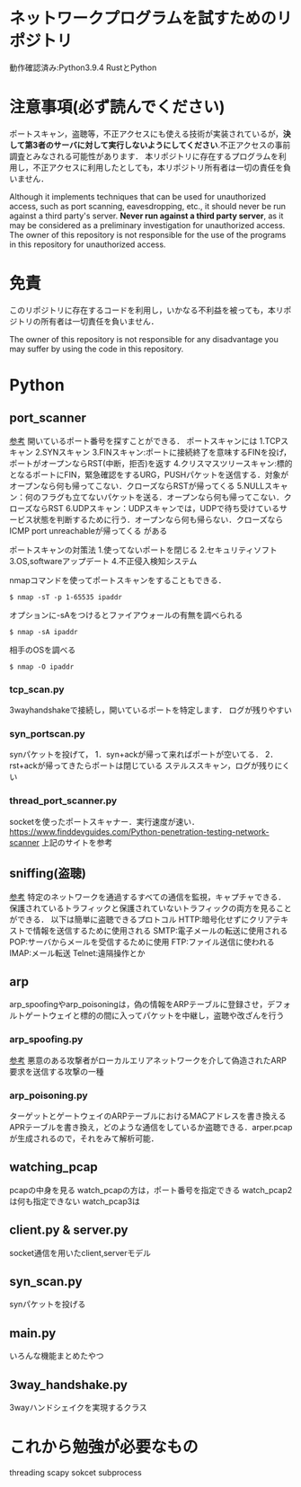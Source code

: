 # ネットワークプログラムを試すためのリポジトリ
動作確認済み:Python3.9.4
RustとPython

# 注意事項(必ず読んでください)
ポートスキャン，盗聴等，不正アクセスにも使える技術が実装されているが，**決して第3者のサーバに対して実行しないようにしてください**.不正アクセスの事前調査とみなされる可能性があります．
本リポジトリに存在するプログラムを利用し，不正アクセスに利用したとしても，本リポジトリ所有者は一切の責任を負いません．

Although it implements techniques that can be used for unauthorized access, such as port scanning, eavesdropping, etc., it should never be run against a third party's server. **Never run against a third party server**, as it may be considered as a preliminary investigation for unauthorized access.
The owner of this repository is not responsible for the use of the programs in this repository for unauthorized access.


# 免責
このリポジトリに存在するコードを利用し，いかなる不利益を被っても，本リポジトリの所有者は一切責任を負いません．

The owner of this repository is not responsible for any disadvantage you may suffer by using the code in this repository.

# Python
## port_scanner
[参考](https://www.amiya.co.jp/column/port_scan_20200514.html)
開いているポート番号を探すことができる．
ポートスキャンには
1.TCPスキャン
2.SYNスキャン
3.FINスキャン:ポートに接続終了を意味するFINを投げ，ポートがオープンならRST(中断，拒否)を返す
4.クリスマスツリースキャン:標的となるポートにFIN，緊急確認をするURG，PUSHパケットを送信する．対象がオープンなら何も帰ってこない．クローズならRSTが帰ってくる
5.NULLスキャン：何のフラグも立てないパケットを送る．オープンなら何も帰ってこない．クローズならRST
6.UDPスキャン：UDPスキャンでは，UDPで待ち受けているサービス状態を判断するために行う．オープンなら何も帰らない．クローズならICMP port unreachableが帰ってくる
がある

ポートスキャンの対策法
1.使ってないポートを閉じる
2.セキュリティソフト
3.OS,softwareアップデート
4.不正侵入検知システム

nmapコマンドを使ってポートスキャンをすることもできる．

```
$ nmap -sT -p 1-65535 ipaddr
```
オプションに-sAをつけるとファイアウォールの有無を調べられる
```
$ nmap -sA ipaddr
```
相手のOSを調べる
```
$ nmap -O ipaddr
```


### tcp_scan.py
3wayhandshakeで接続し，開いているポートを特定します．
ログが残りやすい

### syn_portscan.py
synパケットを投げて，
1．syn+ackが帰って来ればポートが空いてる．
2．rst+ackが帰ってきたらポートは閉じている
ステルススキャン，ログが残りにくい


### thread_port_scanner.py
socketを使ったポートスキャナー．実行速度が速い．
https://www.finddevguides.com/Python-penetration-testing-network-scanner
上記のサイトを参考

## sniffing(盗聴) 
[参考](https://www.finddevguides.com/Python-penetration-testing-network-packet-sniffing)
特定のネットワークを通過するすべての通信を監視，キャプチャできる．
保護されているトラフィックと保護されていないトラフィックの両方を見ることができる．
以下は簡単に盗聴できるプロトコル
HTTP:暗号化せずにクリアテキストで情報を送信するために使用される
SMTP:電子メールの転送に使用される
POP:サーバからメールを受信するために使用
FTP:ファイル送信に使われる
IMAP:メール転送
Telnet:遠隔操作とか

## arp
arp_spoofingやarp_poisoningは，偽の情報をARPテーブルに登録させ，デフォルトゲートウェイと標的の間に入ってパケットを中継し，盗聴や改ざんを行う

### arp_spoofing.py
[参考](https://www.finddevguides.com/Python-penetration-testing-arp-spoofing)
悪意のある攻撃者がローカルエリアネットワークを介して偽造されたARP要求を送信する攻撃の一種


### arp_poisoning.py
ターゲットとゲートウェイのARPテーブルにおけるMACアドレスを書き換える
APRテーブルを書き換え，どのような通信をしているか盗聴できる．arper.pcapが生成されるので，それをみて解析可能．
## watching_pcap
pcapの中身を見る
watch_pcapの方は，ポート番号を指定できる
watch_pcap2は何も指定できない
watch_pcap3は

## client.py & server.py
socket通信を用いたclient,serverモデル

## syn_scan.py
synパケットを投げる

## main.py
いろんな機能まとめたやつ

## 3way_handshake.py
3wayハンドシェイクを実現するクラス


# これから勉強が必要なもの
threading
scapy
sokcet
subprocess